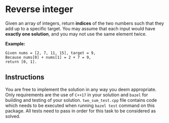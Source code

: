 # Reverse integer

Given an array of integers, return **indices** of the two numbers such that they add up to a specific target.
You may assume that each input would have **exactly one solution**, and you may not use the same element twice.

**Example:**

```
Given nums = [2, 7, 11, 15], target = 9,
Because nums[0] + nums[1] = 2 + 7 = 9,
return [0, 1].
```

## Instructions

You are free to implement the solution in any way you deem appropriate. Only requirements are the use of `C++17` in your solution and `bazel` for building and testing of your solution. `two_sum_test.cpp` file contains code which needs to be executed when running `bazel test` command on this package. All tests need to pass in order for this task to be considered as solved.